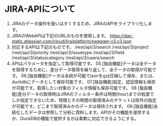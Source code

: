 # JIRA-APIについて
01. JIRAのデータ操作を扱いはすくするため、JIRAのAPIをライブラリ化します。
02. JIRAのWebAPIは下記のURLのものを使用します。
    https://dac-static.atlassian.com/cloud/jira/platform/swagger-v3.v3.json
03. 対応するAPIは下記のものです。
   /rest/api/3/search
   /rest/api/3/project
   /rest/api/3/priority
   /rest/api/3/issuetype
   /rest/api/3/field
   /rest/api/3/statuscategory
   /rest/api/3/users/search
04. APIはパラメータを指定して取得可能です。
05.[独自機能]データは全データを取得するために、差分データ取得を繰り返して、全データの取得が可能です。
06.[独自機能]データは永続が可能でjsonをgzji圧縮して保存、または、duckdbにデータとして保存可能です。
07.[独自機能]設定、認証情報も保存が可能です。取得したい対象のフィルタ情報も保存可能です。
08 [独自機能]差分データの取得時はJIRAのフィルター条件は時間(hour)までの粒度でしか指定できないため、時間とその時間の取得済みのチケットは除外の指定が可能です。どこまで取得済みかのデータは保持されます。
09.[独自機能]永続化したデータは参照して分析に資料します。APIがその機能を提供するか、DuckDBの機能で提供するかは柔軟に対応できるようにする。

